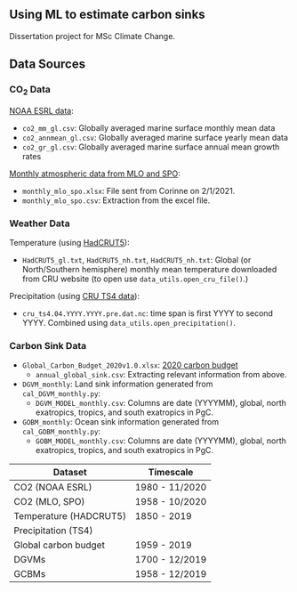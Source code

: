## Using ML to estimate carbon sinks
Dissertation project for MSc Climate Change.

## Data Sources
### CO<sub>2</sub> Data
[NOAA ESRL data](https://www.esrl.noaa.gov/gmd/ccgg/trends/gl_data.html):
* `co2_mm_gl.csv`: Globally averaged marine surface monthly mean data
* `co2_annmean_gl.csv`: Globally averaged marine surface yearly mean data
* `co2_gr_gl.csv`: Globally averaged marine surface annual mean growth rates

[Monthly atmospheric data from MLO and SPO](https://scrippsco2.ucsd.edu/data/atmospheric_co2/mlo.html):
* `monthly_mlo_spo.xlsx`: File sent from Corinne on 2/1/2021.
* `monthly_mlo_spo.csv`: Extraction from the excel file.

### Weather Data
Temperature (using [HadCRUT5](https://crudata.uea.ac.uk/cru/data/temperature/)):
* `HadCRUT5_gl.txt`, `HadCRUT5_nh.txt`, `HadCRUT5_nh.txt`: Global (or North/Southern hemisphere) monthly mean temperature downloaded from CRU website (to open use `data_utils.open_cru_file()`.)

Precipitation (using [CRU TS4 data](https://catalogue.ceda.ac.uk/uuid/89e1e34ec3554dc98594a5732622bce9)):
* `cru_ts4.04.YYYY.YYYY.pre.dat.nc`: time span is first YYYY to second YYYY. Combined using `data_utils.open_precipitation()`.

### Carbon Sink Data
* `Global_Carbon_Budget_2020v1.0.xlsx`: [2020 carbon budget](https://www.icos-cp.eu/science-and-impact/global-carbon-budget/2020)
  * `annual_global_sink.csv`: Extracting relevant information from above.
* `DGVM_monthly`: Land sink information generated from `cal_DGVM_monthly.py`:
  * `DGVM_MODEL_monthly.csv`: Columns are date (YYYYMM), global, north exatropics, tropics, and south exatropics in PgC.
* `GOBM_monthly`: Ocean sink information generated from `cal_GOBM_monthly.py`:
  * `GOBM_MODEL_monthly.csv`: Columns are date (YYYYMM), global, north exatropics, tropics, and south exatropics in PgC.


| Dataset                | Timescale      |
| ---------------------- | -------------- |
| CO2 (NOAA ESRL)        | 1980 - 11/2020 |
| CO2 (MLO, SPO)         | 1958 - 10/2020 |
| Temperature (HADCRUT5) | 1850 - 2019    |
| Precipitation (TS4)    |                |
| Global carbon budget   | 1959 - 2019    |
| DGVMs                  | 1700 - 12/2019 |
| GCBMs                  | 1958 - 12/2019 |
